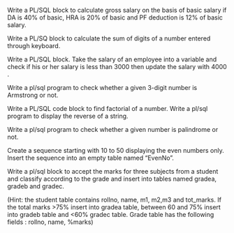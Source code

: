 Write a PL/SQL block to calculate gross salary on the basis of basic salary if DA is 40% of basic, HRA is 20% of basic and PF deduction is 12% of basic salary.

Write a PL/SQ block to calculate the sum of digits of a number entered through keyboard.

Write  a PL/SQL block. Take the salary of an employee into a variable and check if his or her salary is less than 3000 then update the salary with 4000 .

Write a pl/sql program to check whether a given 3-digit number is Armstrong or not.

Write a PL/SQL code block to find factorial of a number.
Write a pl/sql program to display the reverse of a string.  
 
Write a pl/sql program to check whether a given number is palindrome or not.

Create a sequence starting with 10 to 50 displaying the even numbers only. Insert the sequence into an empty table named “EvenNo”.

Write a pl/sql block to accept the marks for three subjects from a student and classify according to the grade and insert into tables named gradea, gradeb and gradec.

(Hint: the student table contains rollno, name, m1, m2,m3 and tot_marks. If the total marks >75% insert into gradea table, between 60 and 75% insert into gradeb table and <60% gradec table. Grade table has the following fields : rollno, name, %marks)
